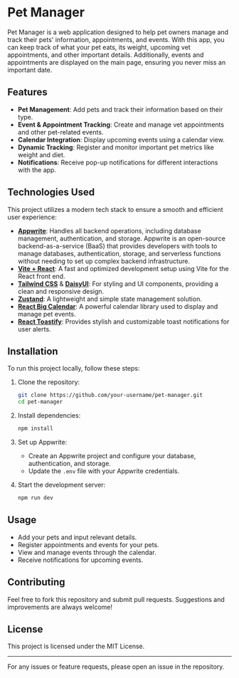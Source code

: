 # Pet Manager

Pet Manager is a web application designed to help pet owners manage and track their pets' information, appointments, and events. With this app, you can keep track of what your pet eats, its weight, upcoming vet appointments, and other important details. Additionally, events and appointments are displayed on the main page, ensuring you never miss an important date.

## Features

- **Pet Management**: Add pets and track their information based on their type.
- **Event & Appointment Tracking**: Create and manage vet appointments and other pet-related events.
- **Calendar Integration**: Display upcoming events using a calendar view.
- **Dynamic Tracking**: Register and monitor important pet metrics like weight and diet.
- **Notifications**: Receive pop-up notifications for different interactions with the app.

## Technologies Used

This project utilizes a modern tech stack to ensure a smooth and efficient user experience:

- **[Appwrite](https://appwrite.io/)**: Handles all backend operations, including database management, authentication, and storage. Appwrite is an open-source backend-as-a-service (BaaS) that provides developers with tools to manage databases, authentication, storage, and serverless functions without needing to set up complex backend infrastructure.
- **[Vite + React](https://vitejs.dev/)**: A fast and optimized development setup using Vite for the React front end.
- **[Tailwind CSS](https://tailwindcss.com/)** & **[DaisyUI](https://daisyui.com/)**: For styling and UI components, providing a clean and responsive design.
- **[Zustand](https://zustand-demo.pmnd.rs/)**: A lightweight and simple state management solution.
- **[React Big Calendar](https://github.com/jquense/react-big-calendar)**: A powerful calendar library used to display and manage pet events.
- **[React Toastify](https://fkhadra.github.io/react-toastify/)**: Provides stylish and customizable toast notifications for user alerts.

## Installation

To run this project locally, follow these steps:

1. Clone the repository:

   ```bash
   git clone https://github.com/your-username/pet-manager.git
   cd pet-manager
   ```

2. Install dependencies:

   ```bash
   npm install
   ```

3. Set up Appwrite:

   - Create an Appwrite project and configure your database, authentication, and storage.
   - Update the `.env` file with your Appwrite credentials.

4. Start the development server:

   ```bash
   npm run dev
   ```

## Usage

- Add your pets and input relevant details.
- Register appointments and events for your pets.
- View and manage events through the calendar.
- Receive notifications for upcoming events.

## Contributing

Feel free to fork this repository and submit pull requests. Suggestions and improvements are always welcome!

## License

This project is licensed under the MIT License.

---

For any issues or feature requests, please open an issue in the repository.

